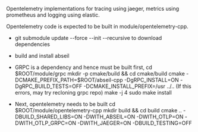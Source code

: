 Opentelemetry implementations for tracing using jaeger, metrics using prometheus and logging using elastic.

Opentelemetry code is expected to be built in module/opentelemetry-cpp. 
* git submodule update --force --init --recursive to download dependencies

* build and install abseil

* GRPC is a dependency and hence must be built first,
    cd $ROOT/module/grpc
    mkdir -p cmake/build && cd cmake/build
    cmake -DCMAKE_PREFIX_PATH=$ROOT/abseil-cpp -DgRPC_INSTALL=ON -DgRPC_BUILD_TESTS=OFF -DCMAKE_INSTALL_PREFIX=/usr ../..
    (If this errors, may try recloning grpc repo)
    make -j 4
    sudo make install

* Next, opentelemetry needs to be built
    cd $ROOT/module/opentelemetry-cpp
    mkdir build && cd build
    cmake .. -DBUILD_SHARED_LIBS=ON -DWITH_ABSEIL=ON -DWITH_OTLP=ON -DWITH_OTLP_GRPC=ON -DWITH_JAEGER=ON -DBUILD_TESTING=OFF 